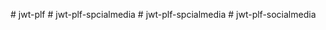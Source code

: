 #   j w t - p l f 
 
 
#   j w t - p l f - s p c i a l m e d i a  
 #   j w t - p l f - s p c i a l m e d i a  
 #   j w t - p l f - s o c i a l m e d i a  
 